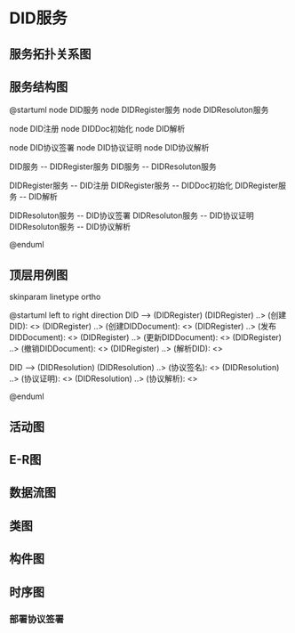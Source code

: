 # DID服务
## 服务拓扑关系图

## 服务结构图
@startuml
node DID服务
node DIDRegister服务
node DIDResoluton服务

node DID注册
node DIDDoc初始化
node DID解析

node DID协议签署
node DID协议证明
node DID协议解析

DID服务 -- DIDRegister服务
DID服务 -- DIDResoluton服务

DIDRegister服务 -- DID注册
DIDRegister服务 -- DIDDoc初始化
DIDRegister服务 -- DID解析

DIDResoluton服务 -- DID协议签署
DIDResoluton服务 -- DID协议证明
DIDResoluton服务 -- DID协议解析


@enduml
## 顶层用例图
skinparam linetype ortho

@startuml
left to right direction
DID --> (DIDRegister)
(DIDRegister) ..> (创建DID): <<include>>
(DIDRegister) ..> (创建DIDDocument): <<include>>
(DIDRegister) ..> (发布DIDDocument): <<include>>
(DIDRegister) ..> (更新DIDDocument): <<include>>
(DIDRegister) ..> (撤销DIDDocument): <<include>>
(DIDRegister) ..> (解析DID): <<include>>

DID --> (DIDResolution)
(DIDResolution) ..> (协议签名): <<include>>
(DIDResolution) ..> (协议证明): <<include>>
(DIDResolution) ..> (协议解析): <<include>>

@enduml
## 活动图

## E-R图

## 数据流图

## 类图


## 构件图

## 时序图
### 部署协议签署
